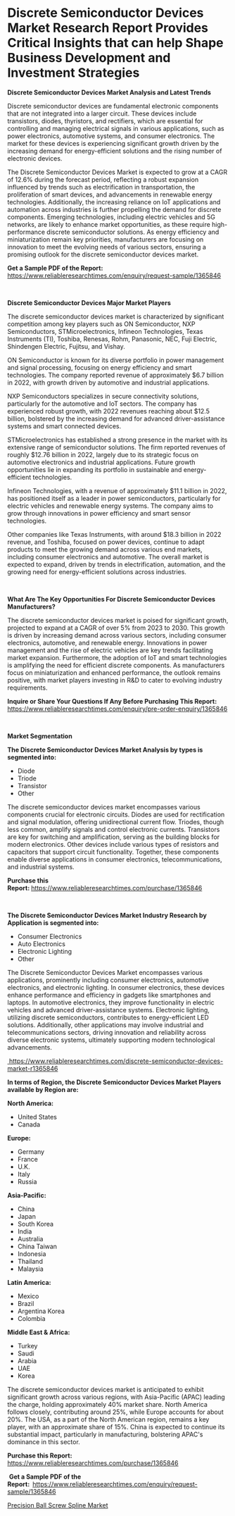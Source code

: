 <p><h1>Discrete Semiconductor Devices Market Research Report Provides Critical Insights that can help Shape Business Development and Investment Strategies</h1></p><p><strong>Discrete Semiconductor Devices Market Analysis and Latest Trends</strong></p>
<p><p>Discrete semiconductor devices are fundamental electronic components that are not integrated into a larger circuit. These devices include transistors, diodes, thyristors, and rectifiers, which are essential for controlling and managing electrical signals in various applications, such as power electronics, automotive systems, and consumer electronics. The market for these devices is experiencing significant growth driven by the increasing demand for energy-efficient solutions and the rising number of electronic devices.</p><p>The Discrete Semiconductor Devices Market is expected to grow at a CAGR of 12.6% during the forecast period, reflecting a robust expansion influenced by trends such as electrification in transportation, the proliferation of smart devices, and advancements in renewable energy technologies. Additionally, the increasing reliance on IoT applications and automation across industries is further propelling the demand for discrete components. Emerging technologies, including electric vehicles and 5G networks, are likely to enhance market opportunities, as these require high-performance discrete semiconductor solutions. As energy efficiency and miniaturization remain key priorities, manufacturers are focusing on innovation to meet the evolving needs of various sectors, ensuring a promising outlook for the discrete semiconductor devices market.</p></p>
<p><strong>Get a Sample PDF of the Report:&nbsp;</strong> <a href="https://www.reliableresearchtimes.com/enquiry/request-sample/1365846?utm_campaign=2643&utm_medium=2&utm_source=Github&utm_content=ia&utm_term=22032025&utm_id=discrete-semiconductor-devices">https://www.reliableresearchtimes.com/enquiry/request-sample/1365846</a></p>
<p>&nbsp;</p>
<p><strong>Discrete Semiconductor Devices Major Market Players</strong></p>
<p><p>The discrete semiconductor devices market is characterized by significant competition among key players such as ON Semiconductor, NXP Semiconductors, STMicroelectronics, Infineon Technologies, Texas Instruments (TI), Toshiba, Renesas, Rohm, Panasonic, NEC, Fuji Electric, Shindengen Electric, Fujitsu, and Vishay. </p><p>ON Semiconductor is known for its diverse portfolio in power management and signal processing, focusing on energy efficiency and smart technologies. The company reported revenue of approximately $6.7 billion in 2022, with growth driven by automotive and industrial applications.</p><p>NXP Semiconductors specializes in secure connectivity solutions, particularly for the automotive and IoT sectors. The company has experienced robust growth, with 2022 revenues reaching about $12.5 billion, bolstered by the increasing demand for advanced driver-assistance systems and smart connected devices.</p><p>STMicroelectronics has established a strong presence in the market with its extensive range of semiconductor solutions. The firm reported revenues of roughly $12.76 billion in 2022, largely due to its strategic focus on automotive electronics and industrial applications. Future growth opportunities lie in expanding its portfolio in sustainable and energy-efficient technologies.</p><p>Infineon Technologies, with a revenue of approximately $11.1 billion in 2022, has positioned itself as a leader in power semiconductors, particularly for electric vehicles and renewable energy systems. The company aims to grow through innovations in power efficiency and smart sensor technologies.</p><p>Other companies like Texas Instruments, with around $18.3 billion in 2022 revenue, and Toshiba, focused on power devices, continue to adapt products to meet the growing demand across various end markets, including consumer electronics and automotive. The overall market is expected to expand, driven by trends in electrification, automation, and the growing need for energy-efficient solutions across industries.</p></p>
<p>&nbsp;</p>
<p><strong>What Are The Key Opportunities For Discrete Semiconductor Devices Manufacturers?</strong></p>
<p><p>The discrete semiconductor devices market is poised for significant growth, projected to expand at a CAGR of over 5% from 2023 to 2030. This growth is driven by increasing demand across various sectors, including consumer electronics, automotive, and renewable energy. Innovations in power management and the rise of electric vehicles are key trends facilitating market expansion. Furthermore, the adoption of IoT and smart technologies is amplifying the need for efficient discrete components. As manufacturers focus on miniaturization and enhanced performance, the outlook remains positive, with market players investing in R&D to cater to evolving industry requirements.</p></p>
<p><strong>Inquire or Share Your Questions If Any Before Purchasing This Report:</strong> <a href="https://www.reliableresearchtimes.com/enquiry/pre-order-enquiry/1365846?utm_campaign=2643&utm_medium=2&utm_source=Github&utm_content=ia&utm_term=22032025&utm_id=discrete-semiconductor-devices">https://www.reliableresearchtimes.com/enquiry/pre-order-enquiry/1365846</a></p>
<p>&nbsp;</p>
<p><strong>Market Segmentation</strong></p>
<p><strong>The Discrete Semiconductor Devices Market Analysis by types is segmented into:</strong></p>
<p><ul><li>Diode</li><li>Triode</li><li>Transistor</li><li>Other</li></ul></p>
<p><p>The discrete semiconductor devices market encompasses various components crucial for electronic circuits. Diodes are used for rectification and signal modulation, offering unidirectional current flow. Triodes, though less common, amplify signals and control electronic currents. Transistors are key for switching and amplification, serving as the building blocks for modern electronics. Other devices include various types of resistors and capacitors that support circuit functionality. Together, these components enable diverse applications in consumer electronics, telecommunications, and industrial systems.</p></p>
<p><strong>Purchase this Report:&nbsp;</strong><a href="https://www.reliableresearchtimes.com/purchase/1365846?utm_campaign=2643&utm_medium=2&utm_source=Github&utm_content=ia&utm_term=22032025&utm_id=discrete-semiconductor-devices">https://www.reliableresearchtimes.com/purchase/1365846</a></p>
<p>&nbsp;</p>
<p><strong>The Discrete Semiconductor Devices Market Industry Research by Application is segmented into:</strong></p>
<p><ul><li>Consumer Electronics</li><li>Auto Electronics</li><li>Electronic Lighting</li><li>Other</li></ul></p>
<p><p>The Discrete Semiconductor Devices Market encompasses various applications, prominently including consumer electronics, automotive electronics, and electronic lighting. In consumer electronics, these devices enhance performance and efficiency in gadgets like smartphones and laptops. In automotive electronics, they improve functionality in electric vehicles and advanced driver-assistance systems. Electronic lighting, utilizing discrete semiconductors, contributes to energy-efficient LED solutions. Additionally, other applications may involve industrial and telecommunications sectors, driving innovation and reliability across diverse electronic systems, ultimately supporting modern technological advancements.</p></p>
<p><a href="https://www.reliableresearchtimes.com/discrete-semiconductor-devices-market-r1365846?utm_campaign=2643&utm_medium=2&utm_source=Github&utm_content=ia&utm_term=22032025&utm_id=discrete-semiconductor-devices">&nbsp;https://www.reliableresearchtimes.com/discrete-semiconductor-devices-market-r1365846</a></p>
<p><strong>In terms of Region, the Discrete Semiconductor Devices Market Players available by Region are:</strong></p>
<p>
    <p> <strong> North America: </strong>
        <ul>
            <li>United States</li>
            <li>Canada</li>
        </ul>
        </p> 
    <p> <strong> Europe: </strong>
        <ul>
            <li>Germany</li>
            <li>France</li>
            <li>U.K.</li>
            <li>Italy</li>
            <li>Russia</li>
        </ul>
        </p> 
    <p> <strong> Asia-Pacific: </strong>
        <ul>
            <li>China</li>
            <li>Japan</li>
            <li>South Korea</li>
            <li>India</li>
            <li>Australia</li>
            <li>China Taiwan</li>
            <li>Indonesia</li>
            <li>Thailand</li>
            <li>Malaysia</li>
        </ul>
        </p> 
    <p> <strong> Latin America: </strong>
        <ul>
            <li>Mexico</li>
            <li>Brazil</li>
            <li>Argentina Korea</li>
            <li>Colombia</li>
        </ul>
        </p> 
    <p> <strong> Middle East & Africa: </strong>
        <ul>
            <li>Turkey</li>
            <li>Saudi</li>
            <li>Arabia</li>
            <li>UAE</li>
            <li>Korea</li>
        </ul>
    </p>
    </p>
<p><p>The discrete semiconductor devices market is anticipated to exhibit significant growth across various regions, with Asia-Pacific (APAC) leading the charge, holding approximately 40% market share. North America follows closely, contributing around 25%, while Europe accounts for about 20%. The USA, as a part of the North American region, remains a key player, with an approximate share of 15%. China is expected to continue its substantial impact, particularly in manufacturing, bolstering APAC's dominance in this sector.</p></p>
<p><strong>Purchase this Report: </strong><a href="https://www.reliableresearchtimes.com/purchase/1365846?utm_campaign=2643&utm_medium=2&utm_source=Github&utm_content=ia&utm_term=22032025&utm_id=discrete-semiconductor-devices">https://www.reliableresearchtimes.com/purchase/1365846</a></p>
<p>&nbsp;<strong>Get a Sample PDF of the Report:&nbsp;&nbsp;</strong><a href="https://www.reliableresearchtimes.com/enquiry/request-sample/1365846?utm_campaign=2643&utm_medium=2&utm_source=Github&utm_content=ia&utm_term=22032025&utm_id=discrete-semiconductor-devices">https://www.reliableresearchtimes.com/enquiry/request-sample/1365846</a></p>
<p><strong></strong></p>
<p><p><a href="https://github.com/dolorespeddico90/Market-Research-Report-List-1/blob/main/precision-ball-screw-spline-market.md?utm_campaign=2643&utm_medium=2&utm_source=Github&utm_content=ia&utm_term=22032025&utm_id=discrete-semiconductor-devices">Precision Ball Screw Spline Market</a></p></p>
